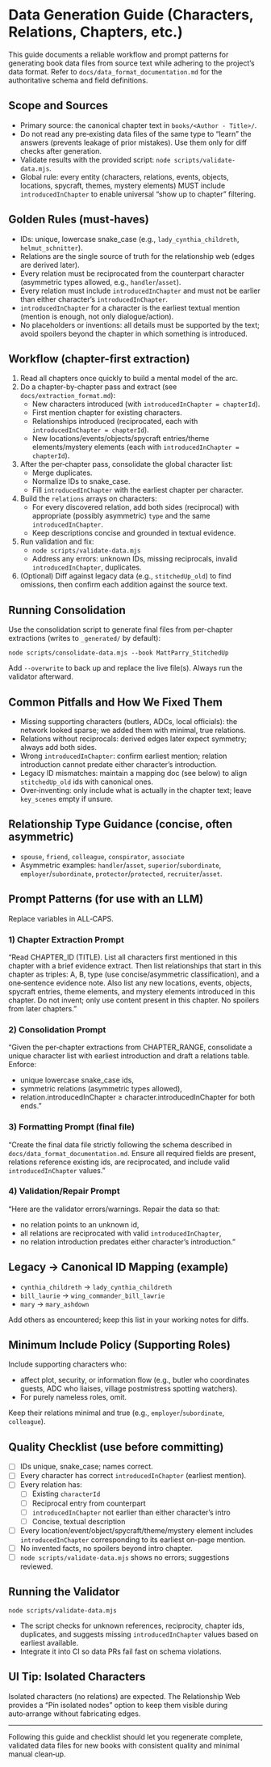 # Data Generation Guide (Characters, Relations, Chapters, etc.)

This guide documents a reliable workflow and prompt patterns for generating book data files from source text while adhering to the project’s data format. Refer to `docs/data_format_documentation.md` for the authoritative schema and field definitions.

## Scope and Sources

- Primary source: the canonical chapter text in `books/<Author - Title>/`.
- Do not read any pre‑existing data files of the same type to “learn” the answers (prevents leakage of prior mistakes). Use them only for diff checks after generation.
- Validate results with the provided script: `node scripts/validate-data.mjs`.
- Global rule: every entity (characters, relations, events, objects, locations, spycraft, themes, mystery elements) MUST include `introducedInChapter` to enable universal “show up to chapter” filtering.

## Golden Rules (must‑haves)

- IDs: unique, lowercase snake_case (e.g., `lady_cynthia_childreth`, `helmut_schnitter`).
- Relations are the single source of truth for the relationship web (edges are derived later).
- Every relation must be reciprocated from the counterpart character (asymmetric types allowed, e.g., `handler`/`asset`).
- Every relation must include `introducedInChapter` and must not be earlier than either character’s `introducedInChapter`.
- `introducedInChapter` for a character is the earliest textual mention (mention is enough, not only dialogue/action).
- No placeholders or inventions: all details must be supported by the text; avoid spoilers beyond the chapter in which something is introduced.

## Workflow (chapter-first extraction)

1. Read all chapters once quickly to build a mental model of the arc.
2. Do a chapter-by-chapter pass and extract (see `docs/extraction_format.md`):
   - New characters introduced (with `introducedInChapter = chapterId`).
   - First mention chapter for existing characters.
   - Relationships introduced (reciprocated, each with `introducedInChapter = chapterId`).
   - New locations/events/objects/spycraft entries/theme elements/mystery elements (each with `introducedInChapter = chapterId`).
3. After the per‑chapter pass, consolidate the global character list:
   - Merge duplicates.
   - Normalize IDs to snake_case.
   - Fill `introducedInChapter` with the earliest chapter per character.
4. Build the `relations` arrays on characters:
   - For every discovered relation, add both sides (reciprocal) with appropriate (possibly asymmetric) `type` and the same `introducedInChapter`.
   - Keep descriptions concise and grounded in textual evidence.
5. Run validation and fix:
   - `node scripts/validate-data.mjs`
   - Address any errors: unknown IDs, missing reciprocals, invalid `introducedInChapter`, duplicates.
6. (Optional) Diff against legacy data (e.g., `stitchedUp_old`) to find omissions, then confirm each addition against the source text.

## Running Consolidation

Use the consolidation script to generate final files from per-chapter extractions (writes to `_generated/` by default):

```
node scripts/consolidate-data.mjs --book MattParry_StitchedUp
```

Add `--overwrite` to back up and replace the live file(s). Always run the validator afterward.

## Common Pitfalls and How We Fixed Them

- Missing supporting characters (butlers, ADCs, local officials): the network looked sparse; we added them with minimal, true relations.
- Relations without reciprocals: derived edges later expect symmetry; always add both sides.
- Wrong `introducedInChapter`: confirm earliest mention; relation introduction cannot predate either character’s introduction.
- Legacy ID mismatches: maintain a mapping doc (see below) to align `stitchedUp_old` ids with canonical ones.
- Over‑inventing: only include what is actually in the chapter text; leave `key_scenes` empty if unsure.

## Relationship Type Guidance (concise, often asymmetric)

- `spouse`, `friend`, `colleague`, `conspirator`, `associate`
- Asymmetric examples: `handler`/`asset`, `superior`/`subordinate`, `employer`/`subordinate`, `protector`/`protected`, `recruiter`/`asset`.

## Prompt Patterns (for use with an LLM)

Replace variables in ALL‑CAPS.

### 1) Chapter Extraction Prompt

“Read CHAPTER_ID (TITLE). List all characters first mentioned in this chapter with a brief evidence extract. Then list relationships that start in this chapter as triples: A, B, type (use concise/asymmetric classification), and a one‑sentence evidence note. Also list any new locations, events, objects, spycraft entries, theme elements, and mystery elements introduced in this chapter. Do not invent; only use content present in this chapter. No spoilers from later chapters.”

### 2) Consolidation Prompt

“Given the per‑chapter extractions from CHAPTER_RANGE, consolidate a unique character list with earliest introduction and draft a relations table. Enforce:
- unique lowercase snake_case ids,
- symmetric relations (asymmetric types allowed),
- relation.introducedInChapter ≥ character.introducedInChapter for both ends.”

### 3) Formatting Prompt (final file)

“Create the final data file strictly following the schema described in `docs/data_format_documentation.md`. Ensure all required fields are present, relations reference existing ids, are reciprocated, and include valid `introducedInChapter` values.”

### 4) Validation/Repair Prompt

“Here are the validator errors/warnings. Repair the data so that:
- no relation points to an unknown id,
- all relations are reciprocated with valid `introducedInChapter`,
- no relation introduction predates either character’s introduction.”

## Legacy → Canonical ID Mapping (example)

- `cynthia_childreth` → `lady_cynthia_childreth`
- `bill_laurie` → `wing_commander_bill_lawrie`
- `mary` → `mary_ashdown`

Add others as encountered; keep this list in your working notes for diffs.

## Minimum Include Policy (Supporting Roles)

Include supporting characters who:
- affect plot, security, or information flow (e.g., butler who coordinates guests, ADC who liaises, village postmistress spotting watchers).
- For purely nameless roles, omit.

Keep their relations minimal and true (e.g., `employer`/`subordinate`, `colleague`).

## Quality Checklist (use before committing)

- [ ] IDs unique, snake_case; names correct.
- [ ] Every character has correct `introducedInChapter` (earliest mention).
- [ ] Every relation has:
  - [ ] Existing `characterId`
  - [ ] Reciprocal entry from counterpart
  - [ ] `introducedInChapter` not earlier than either character’s intro
  - [ ] Concise, textual description
- [ ] Every location/event/object/spycraft/theme/mystery element includes `introducedInChapter` corresponding to its earliest on-page mention.
- [ ] No invented facts, no spoilers beyond intro chapter.
- [ ] `node scripts/validate-data.mjs` shows no errors; suggestions reviewed.

## Running the Validator

```
node scripts/validate-data.mjs
```

- The script checks for unknown references, reciprocity, chapter ids, duplicates, and suggests missing `introducedInChapter` values based on earliest available.
- Integrate it into CI so data PRs fail fast on schema violations.

## UI Tip: Isolated Characters

Isolated characters (no relations) are expected. The Relationship Web provides a “Pin isolated nodes” option to keep them visible during auto‑arrange without fabricating edges.

---

Following this guide and checklist should let you regenerate complete, validated data files for new books with consistent quality and minimal manual clean‑up.
